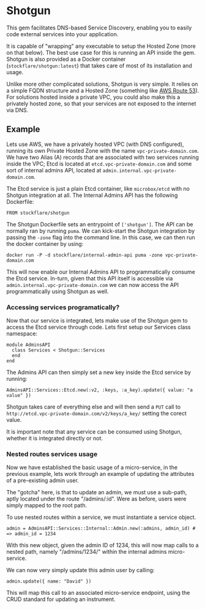 # Shotgun

This gem facilitates DNS-based Service Discovery, enabling you to easily code external services into your application.

It is capable of "wrapping" any executable to setup the Hosted Zone (more on that below). The best use case for this is running an API inside the gem. Shotgun is also provided as a Docker container (`stockflare/shotgun:latest`) that takes care of most of its installation and usage.

Unlike more other complicated solutions, Shotgun is very simple. It relies on a simple FQDN structure and a Hosted Zone (something like [AWS Route 53](http://aws.amazon.com/route53/)). For solutions hosted inside a private VPC, you could also make this a privately hosted zone, so that your services are not exposed to the internet via DNS.

## Example

Lets use AWS, we have a privately hosted VPC (with DNS configured), running its own Private Hosted Zone with the name `vpc-private-domain.com`. We have two Alias (A) records that are associated with two services running inside the VPC; Etcd is located at `etcd.vpc-private-domain.com` and some sort of internal admins API, located at `admin.internal.vpc-private-domain.com`.

The Etcd service is just a plain Etcd container, like `microbox/etcd` with no Shotgun integration at all. The Internal Admins API has the following Dockerfile:

```
FROM stockflare/shotgun
```

The Shotgun Dockerfile sets an entrypoint of `['shotgun']`. The API can be normally ran by running `puma`. We can kick-start the Shotgun integration by passing the `-zone` flag into the command line. In this case, we can then run the docker container by using:

```
docker run -P -d stockflare/internal-admin-api puma -zone vpc-private-domain.com
```

This will now enable our Internal Admins API to programmatically consume the Etcd service. In-turn, given that this API itself is accessible via `admin.internal.vpc-private-domain.com` we can now access the API programmatically using Shotgun as well.

### Accessing services programatically?

Now that our service is integrated, lets make use of the Shotgun gem to access the Etcd service through code. Lets first setup our Services class namespace:

```
module AdminsAPI
  class Services < Shotgun::Services
  end
end
```

The Admins API can then simply set a new key inside the Etcd service by running:

```
AdminsAPI::Services::Etcd.new(:v2, :keys, :a_key).update({ value: "a value" })
```

Shotgun takes care of everything else and will then send a `PUT` call to `http://etcd.vpc-private-domain.com/v2/keys/a_key/` setting the corect value.

It is important note that any service can be consumed using Shotgun, whether it is integrated directly or not.

### Nested routes services usage

Now we have established the basic usage of a micro-service, in the previous example, lets work through an example of updating the attributes of a pre-existing admin user.

The "gotcha" here, is that to update an admin, we must use a sub-path, aptly located under the route "/admins/:id". Were as before, users were simply mapped to the root path.

To use nested routes within a service, we must instantiate a service object.

```
admin = AdminsAPI::Services::Internal::Admin.new(:admins, admin_id) # => admin_id = 1234
```

With this new object, given the admin ID of 1234, this will now map calls to a nested path, namely "/admins/1234/" within the internal admins micro-service.

We can now very simply update this admin user by calling:

```
admin.update({ name: "David" })
```

This will map this call to an associated micro-service endpoint, using the CRUD standard for updating an instrument.
